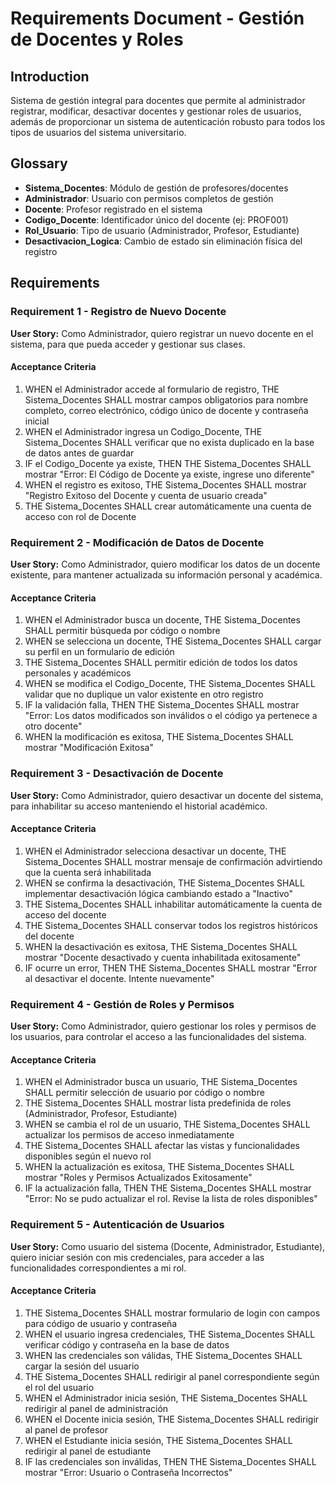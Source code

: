 # Requirements Document - Gestión de Docentes y Roles

## Introduction

Sistema de gestión integral para docentes que permite al administrador registrar, modificar, desactivar docentes y gestionar roles de usuarios, además de proporcionar un sistema de autenticación robusto para todos los tipos de usuarios del sistema universitario.

## Glossary

- **Sistema_Docentes**: Módulo de gestión de profesores/docentes
- **Administrador**: Usuario con permisos completos de gestión
- **Docente**: Profesor registrado en el sistema
- **Codigo_Docente**: Identificador único del docente (ej: PROF001)
- **Rol_Usuario**: Tipo de usuario (Administrador, Profesor, Estudiante)
- **Desactivacion_Logica**: Cambio de estado sin eliminación física del registro

## Requirements

### Requirement 1 - Registro de Nuevo Docente

**User Story:** Como Administrador, quiero registrar un nuevo docente en el sistema, para que pueda acceder y gestionar sus clases.

#### Acceptance Criteria

1. WHEN el Administrador accede al formulario de registro, THE Sistema_Docentes SHALL mostrar campos obligatorios para nombre completo, correo electrónico, código único de docente y contraseña inicial
2. WHEN el Administrador ingresa un Codigo_Docente, THE Sistema_Docentes SHALL verificar que no exista duplicado en la base de datos antes de guardar
3. IF el Codigo_Docente ya existe, THEN THE Sistema_Docentes SHALL mostrar "Error: El Código de Docente ya existe, ingrese uno diferente"
4. WHEN el registro es exitoso, THE Sistema_Docentes SHALL mostrar "Registro Exitoso del Docente y cuenta de usuario creada"
5. THE Sistema_Docentes SHALL crear automáticamente una cuenta de acceso con rol de Docente

### Requirement 2 - Modificación de Datos de Docente

**User Story:** Como Administrador, quiero modificar los datos de un docente existente, para mantener actualizada su información personal y académica.

#### Acceptance Criteria

1. WHEN el Administrador busca un docente, THE Sistema_Docentes SHALL permitir búsqueda por código o nombre
2. WHEN se selecciona un docente, THE Sistema_Docentes SHALL cargar su perfil en un formulario de edición
3. THE Sistema_Docentes SHALL permitir edición de todos los datos personales y académicos
4. WHEN se modifica el Codigo_Docente, THE Sistema_Docentes SHALL validar que no duplique un valor existente en otro registro
5. IF la validación falla, THEN THE Sistema_Docentes SHALL mostrar "Error: Los datos modificados son inválidos o el código ya pertenece a otro docente"
6. WHEN la modificación es exitosa, THE Sistema_Docentes SHALL mostrar "Modificación Exitosa"

### Requirement 3 - Desactivación de Docente

**User Story:** Como Administrador, quiero desactivar un docente del sistema, para inhabilitar su acceso manteniendo el historial académico.

#### Acceptance Criteria

1. WHEN el Administrador selecciona desactivar un docente, THE Sistema_Docentes SHALL mostrar mensaje de confirmación advirtiendo que la cuenta será inhabilitada
2. WHEN se confirma la desactivación, THE Sistema_Docentes SHALL implementar desactivación lógica cambiando estado a "Inactivo"
3. THE Sistema_Docentes SHALL inhabilitar automáticamente la cuenta de acceso del docente
4. THE Sistema_Docentes SHALL conservar todos los registros históricos del docente
5. WHEN la desactivación es exitosa, THE Sistema_Docentes SHALL mostrar "Docente desactivado y cuenta inhabilitada exitosamente"
6. IF ocurre un error, THEN THE Sistema_Docentes SHALL mostrar "Error al desactivar el docente. Intente nuevamente"

### Requirement 4 - Gestión de Roles y Permisos

**User Story:** Como Administrador, quiero gestionar los roles y permisos de los usuarios, para controlar el acceso a las funcionalidades del sistema.

#### Acceptance Criteria

1. WHEN el Administrador busca un usuario, THE Sistema_Docentes SHALL permitir selección de usuario por código o nombre
2. THE Sistema_Docentes SHALL mostrar lista predefinida de roles (Administrador, Profesor, Estudiante)
3. WHEN se cambia el rol de un usuario, THE Sistema_Docentes SHALL actualizar los permisos de acceso inmediatamente
4. THE Sistema_Docentes SHALL afectar las vistas y funcionalidades disponibles según el nuevo rol
5. WHEN la actualización es exitosa, THE Sistema_Docentes SHALL mostrar "Roles y Permisos Actualizados Exitosamente"
6. IF la actualización falla, THEN THE Sistema_Docentes SHALL mostrar "Error: No se pudo actualizar el rol. Revise la lista de roles disponibles"

### Requirement 5 - Autenticación de Usuarios

**User Story:** Como usuario del sistema (Docente, Administrador, Estudiante), quiero iniciar sesión con mis credenciales, para acceder a las funcionalidades correspondientes a mi rol.

#### Acceptance Criteria

1. THE Sistema_Docentes SHALL mostrar formulario de login con campos para código de usuario y contraseña
2. WHEN el usuario ingresa credenciales, THE Sistema_Docentes SHALL verificar código y contraseña en la base de datos
3. WHEN las credenciales son válidas, THE Sistema_Docentes SHALL cargar la sesión del usuario
4. THE Sistema_Docentes SHALL redirigir al panel correspondiente según el rol del usuario
5. WHEN el Administrador inicia sesión, THE Sistema_Docentes SHALL redirigir al panel de administración
6. WHEN el Docente inicia sesión, THE Sistema_Docentes SHALL redirigir al panel de profesor
7. WHEN el Estudiante inicia sesión, THE Sistema_Docentes SHALL redirigir al panel de estudiante
8. IF las credenciales son inválidas, THEN THE Sistema_Docentes SHALL mostrar "Error: Usuario o Contraseña Incorrectos"